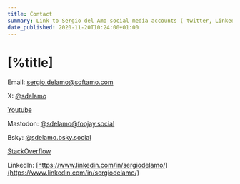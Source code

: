 ```yaml
---
title: Contact
summary: Link to Sergio del Amo social media accounts ( twitter, Linked In), email and phone.
date_published: 2020-11-20T10:24:00+01:00
---
```


# [%title]

Email: <a href="mailto:sergio.delamo@softamo.com">sergio.delamo@softamo.com</a>

X: [@sdelamo](https://x.com/sdelamo)

[Youtube](https://www.youtube.com/channel/UC-ZOt0P3l97wtL_fNbi9DvQ)

Mastodon: [@sdelamo@foojay.social](https://foojay.social/@sdelamo)

Bsky: [@sdelamo.bsky.social](https://bsky.app/profile/sdelamo.bsky.social)

[StackOverflow](https://stackoverflow.com/users/2138/sergio-del-amo)

LinkedIn: [https://www.linkedin.com/in/sergiodelamo/](https://www.linkedin.com/in/sergiodelamo/)
